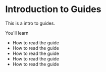 # Introduction to Guides

This is a intro to guides.

You'll learn 

- How to read the guide
- How to read the guide
- How to read the guide
- How to read the guide
- How to read the guide

